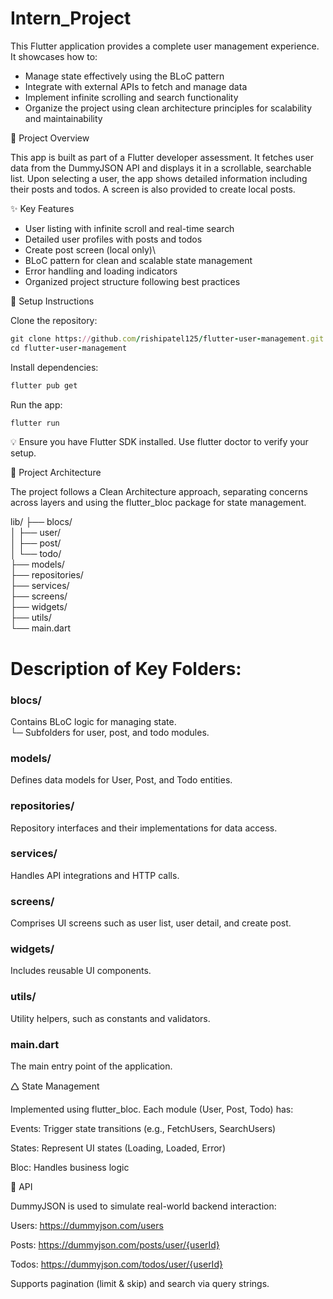 # Intern_Project

This Flutter application provides a complete user management experience. It showcases how to:
- Manage state effectively using the BLoC pattern
- Integrate with external APIs to fetch and manage data
- Implement infinite scrolling and search functionality
- Organize the project using clean architecture principles for scalability and maintainability

🚀 Project Overview

This app is built as part of a Flutter developer assessment. It fetches user data from the DummyJSON API and displays it in a scrollable, searchable list. Upon selecting a user, the app shows detailed information including their posts and todos. A screen is also provided to create local posts.

✨ Key Features

- User listing with infinite scroll and real-time search
- Detailed user profiles with posts and todos
- Create post screen (local only)\
- BLoC pattern for clean and scalable state management
- Error handling and loading indicators
- Organized project structure following best practices

💠 Setup Instructions

Clone the repository:

```ruby
git clone https://github.com/rishipatel125/flutter-user-management.git
cd flutter-user-management
```


Install dependencies:

```ruby
flutter pub get
```

Run the app:

```ruby
flutter run
```


💡 Ensure you have Flutter SDK installed. Use flutter doctor to verify your setup.

🧱 Project Architecture

The project follows a Clean Architecture approach, separating concerns across layers and using the flutter_bloc package for state management.

lib/ ├── blocs/   
│     ├── user/  
│     ├── post/  
│     └── todo/  
├── models/  
├── repositories/   
├── services/  
├── screens/   
├── widgets/    
├── utils/    
└── main.dart    

# Description of Key Folders:  

### blocs/  
Contains BLoC logic for managing state.  
└─ Subfolders for user, post, and todo modules.  

### models/  
Defines data models for User, Post, and Todo entities.  

### repositories/  
Repository interfaces and their implementations for data access.  

### services/  
Handles API integrations and HTTP calls.  

### screens/  
Comprises UI screens such as user list, user detail, and create post.  

### widgets/  
Includes reusable UI components.  

### utils/  
Utility helpers, such as constants and validators.  

### main.dart  
The main entry point of the application.  

🛆 State Management

Implemented using flutter_bloc. Each module (User, Post, Todo) has:  

Events: Trigger state transitions (e.g., FetchUsers, SearchUsers)  

States: Represent UI states (Loading, Loaded, Error)  

Bloc: Handles business logic  

📱 API

DummyJSON is used to simulate real-world backend interaction:

Users: https://dummyjson.com/users

Posts: https://dummyjson.com/posts/user/{userId}

Todos: https://dummyjson.com/todos/user/{userId}

Supports pagination (limit & skip) and search via query strings.

